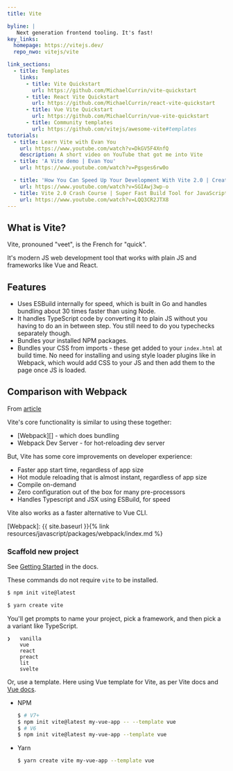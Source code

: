 ```yaml
---
title: Vite

byline: |
   Next generation frontend tooling. It's fast!
key_links:
  homepage: https://vitejs.dev/
  repo_nwo: vitejs/vite

link_sections:
  - title: Templates
    links:
      - title: Vite Quickstart
        url: https://github.com/MichaelCurrin/vite-quickstart
      - title: React Vite Quickstart
        url: https://github.com/MichaelCurrin/react-vite-quickstart
      - title: Vue Vite Quickstart
        url: https://github.com/MichaelCurrin/vue-vite-quickstart
      - title: Community templates
        url: https://github.com/vitejs/awesome-vite#templates
tutorials:
  - title: Learn Vite with Evan You
    url: https://www.youtube.com/watch?v=DkGV5F4XnfQ
    description: A short video on YouTube that got me into Vite
  - title: 'A Vite demo | Evan You'
    url: https://www.youtube.com/watch?v=Pgsges6rw0o

  - title: 'How You Can Speed Up Your Development With Vite 2.0 | Create Fast Vue 3 apps with Vite 2.0 Tutorial'
    url: https://www.youtube.com/watch?v=SGIAwj3wp-o
  - title: Vite 2.0 Crash Course | Super Fast Build Tool for JavaScript, React, Vue, Svelte, & Lit (2021)
    url: https://www.youtube.com/watch?v=LQQ3CR2JTX8
---
```


## What is Vite?

Vite, pronouned "veet", is the French for "quick".

It's modern JS web development tool that works with plain JS and frameworks like Vue and React.

## Features

- Uses ESBuild internally for speed, which is built in Go and handles bundling about 30 times faster than using Node.
- It handles TypeScript code by converting it to plain JS without you having to do an in between step. You still need to do you typechecks separately though.
- Bundles your installed NPM packages.
- Bundles your CSS from imports - these get added to your `index.html` at build time. No need for installing and using style loader plugins like in Webpack, which would add CSS to your JS and then add them to the page once JS is loaded.

## Comparison with Webpack

From [article](https://harlanzw.com/blog/how-the-heck-does-vite-work/)

Vite's core functionality is similar to using these together:

- [Webpack][] - which does bundling
- Webpack Dev Server - for hot-reloading dev server

But, Vite has some core improvements on developer experience:

- Faster app start time, regardless of app size
- Hot module reloading that is almost instant, regardless of app size
- Compile on-demand
- Zero configuration out of the box for many pre-processors
- Handles Typescript and JSX using ESBuild, for speed

Vite also works as a faster alternative to Vue CLI.

[Webpack]: {{ site.baseurl }}{% link resources/javascript/packages/webpack/index.md %}

### Scaffold new project

See [Getting Started](https://vitejs.dev/guide/#scaffolding-your-first-vite-project) in the docs.

These commands do not require `vite` to be installed.

```sh
$ npm init vite@latest
```

```sh
$ yarn create vite
```

You'll get prompts to name your project, pick a framework, and then pick a a variant like TypeScript.

```
❯   vanilla
    vue
    react
    preact
    lit
    svelte
```

Or, use a template. Here using Vue template for Vite, as per Vite docs and [Vue docs](https://v3.vuejs.org/guide/installation.html#vite).

- NPM
    ```sh
    $ # V7+
    $ npm init vite@latest my-vue-app -- --template vue
    $ # V6
    $ npm init vite@latest my-vue-app --template vue
    ```
- Yarn
    ```sh
    $ yarn create vite my-vue-app --template vue
    ```
